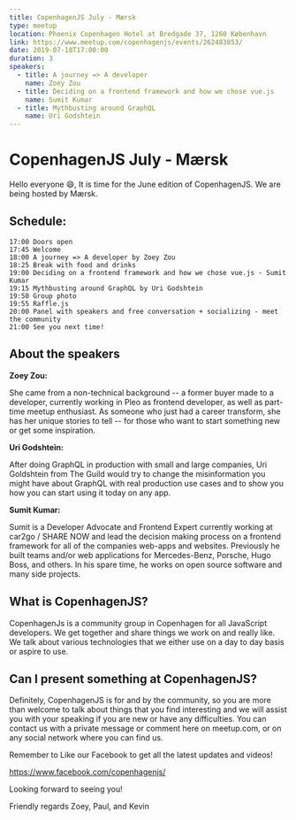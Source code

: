 ```yaml
---
title: CopenhagenJS July - Mærsk
type: meetup
location: Phoenix Copenhagen Hotel at Bredgade 37, 1260 København
link: https://www.meetup.com/copenhagenjs/events/262483853/
date: 2019-07-18T17:00:00
duration: 3
speakers:
  - title: A journey => A developer
    name: Zoey Zou
  - title: Deciding on a frontend framework and how we chose vue.js
    name: Sumit Kumar
  - title: Mythbusting around GraphQL
    name: Uri Godshtein
---
```


# CopenhagenJS July - Mærsk

Hello everyone 😄,
It is time for the June edition of CopenhagenJS. We are being hosted by Mærsk.

## Schedule:

    17:00 Doors open
    17:45 Welcome
    18:00 A journey => A developer by Zoey Zou
    18:25 Break with food and drinks
    19:00 Deciding on a frontend framework and how we chose vue.js - Sumit Kumar
    19:15 Mythbusting around GraphQL by Uri Godshtein
    19:50 Group photo
    19:55 Raffle.js
    20:00 Panel with speakers and free conversation + socializing - meet the community
    21:00 See you next time!

## About the speakers

**Zoey Zou:**

She came from a non-technical background -- a former buyer made to a developer, currently working in Pleo as frontend developer, as well as part-time meetup enthusiast. As someone who just had a career transform, she has her unique stories to tell -- for those who want to start something new or get some inspiration.

**Uri Godshtein:**

After doing GraphQL in production with small and large companies, Uri Goldshtein from The Guild would try to change the misinformation you might have about GraphQL with real production use cases and to show you how you can start using it today on any app.

**Sumit Kumar:**

Sumit is a Developer Advocate and Frontend Expert currently working at car2go / SHARE NOW and lead the decision making process on a frontend framework for all of the companies web-apps and websites. Previously he built teams and/or web applications for Mercedes-Benz, Porsche, Hugo Boss, and others. In his spare time, he works on open source software and many side projects.

## What is CopenhagenJS?

CopenhagenJs is a community group in Copenhagen for all JavaScript developers. We get together and share things we work on and really like. We talk about various technologies that we either use on a day to day basis or aspire to use.

## Can I present something at CopenhagenJS?

Definitely, CopenhagenJS is for and by the community, so you are more than welcome to talk about things that you find interesting and we will assist you with your speaking if you are new or have any difficulties. You can contact us with a private message or comment here on meetup.com, or on any social network where you can find us.

Remember to Like our Facebook to get all the latest updates and videos!

https://www.facebook.com/copenhagenjs/

Looking forward to seeing you!

Friendly regards
Zoey, Paul, and Kevin
